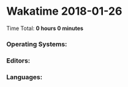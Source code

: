 # Wakatime 2018-01-26

Time Total: **0 hours 0 minutes**

### Operating Systems:

### Editors:

### Languages:

